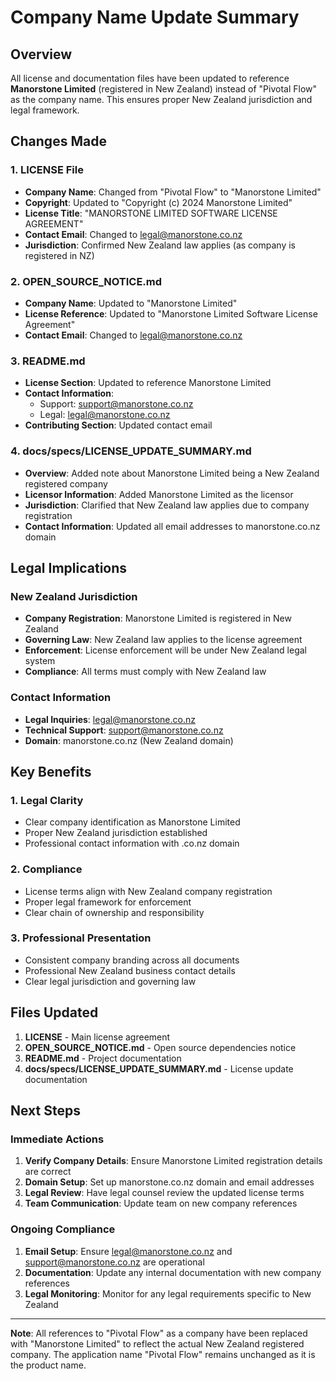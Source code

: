 # Company Name Update Summary

## Overview

All license and documentation files have been updated to reference **Manorstone Limited** (registered in New Zealand) instead of "Pivotal Flow" as the company name. This ensures proper New Zealand jurisdiction and legal framework.

## Changes Made

### 1. LICENSE File
- **Company Name**: Changed from "Pivotal Flow" to "Manorstone Limited"
- **Copyright**: Updated to "Copyright (c) 2024 Manorstone Limited"
- **License Title**: "MANORSTONE LIMITED SOFTWARE LICENSE AGREEMENT"
- **Contact Email**: Changed to legal@manorstone.co.nz
- **Jurisdiction**: Confirmed New Zealand law applies (as company is registered in NZ)

### 2. OPEN_SOURCE_NOTICE.md
- **Company Name**: Updated to "Manorstone Limited"
- **License Reference**: Updated to "Manorstone Limited Software License Agreement"
- **Contact Email**: Changed to legal@manorstone.co.nz

### 3. README.md
- **License Section**: Updated to reference Manorstone Limited
- **Contact Information**: 
  - Support: support@manorstone.co.nz
  - Legal: legal@manorstone.co.nz
- **Contributing Section**: Updated contact email

### 4. docs/specs/LICENSE_UPDATE_SUMMARY.md
- **Overview**: Added note about Manorstone Limited being a New Zealand registered company
- **Licensor Information**: Added Manorstone Limited as the licensor
- **Jurisdiction**: Clarified that New Zealand law applies due to company registration
- **Contact Information**: Updated all email addresses to manorstone.co.nz domain

## Legal Implications

### New Zealand Jurisdiction
- **Company Registration**: Manorstone Limited is registered in New Zealand
- **Governing Law**: New Zealand law applies to the license agreement
- **Enforcement**: License enforcement will be under New Zealand legal system
- **Compliance**: All terms must comply with New Zealand law

### Contact Information
- **Legal Inquiries**: legal@manorstone.co.nz
- **Technical Support**: support@manorstone.co.nz
- **Domain**: manorstone.co.nz (New Zealand domain)

## Key Benefits

### 1. Legal Clarity
- Clear company identification as Manorstone Limited
- Proper New Zealand jurisdiction established
- Professional contact information with .co.nz domain

### 2. Compliance
- License terms align with New Zealand company registration
- Proper legal framework for enforcement
- Clear chain of ownership and responsibility

### 3. Professional Presentation
- Consistent company branding across all documents
- Professional New Zealand business contact details
- Clear legal jurisdiction and governing law

## Files Updated

1. **LICENSE** - Main license agreement
2. **OPEN_SOURCE_NOTICE.md** - Open source dependencies notice
3. **README.md** - Project documentation
4. **docs/specs/LICENSE_UPDATE_SUMMARY.md** - License update documentation

## Next Steps

### Immediate Actions
1. **Verify Company Details**: Ensure Manorstone Limited registration details are correct
2. **Domain Setup**: Set up manorstone.co.nz domain and email addresses
3. **Legal Review**: Have legal counsel review the updated license terms
4. **Team Communication**: Update team on new company references

### Ongoing Compliance
1. **Email Setup**: Ensure legal@manorstone.co.nz and support@manorstone.co.nz are operational
2. **Documentation**: Update any internal documentation with new company references
3. **Legal Monitoring**: Monitor for any legal requirements specific to New Zealand

---

**Note**: All references to "Pivotal Flow" as a company have been replaced with "Manorstone Limited" to reflect the actual New Zealand registered company. The application name "Pivotal Flow" remains unchanged as it is the product name.
